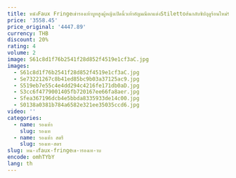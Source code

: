 ```yaml
---
title: หนังFaux Fringeเข่ารองเท้าบูทสูงผู้หญิงเปิดนิ้วเท้าอัญมณีตกแต่งStilettoส้นกลับซิปฤดูร้อนใหม่รันเวย์ยาวBoot
price: '3558.45'
price_original: '4447.89'
currency: THB
discount: 20%
rating: 4
volume: 2
image: S61c8d1f76b2541f28d852f4519e1cf3aC.jpg
images:
  - S61c8d1f76b2541f28d852f4519e1cf3aC.jpg
  - Se73221267c8b41ed85bc9b03a37125ac9.jpg
  - S519eb7e55c4e4dd294c4216fe171db0aD.jpg
  - S3cc6f4779001405fb720167ee66fa8aer.jpg
  - Sfea367196dcb4e5bbda8335933de14c00.jpg
  - S0138a0381b784a6582e321ee35035ccd6.jpg
video: ''
categories:
  - name: รองเท้า
    slug: รองเท
  - name: รองเท้า สตรี
    slug: รองเท-สตร
slug: หน-งfaux-fringeเข-ารองเท-าบ
encode: omhTYbY
lang: th
---
```

  